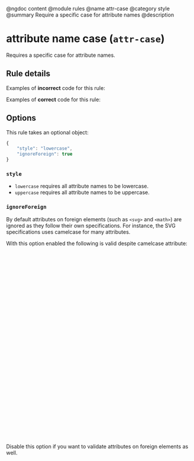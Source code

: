 @ngdoc content
@module rules
@name attr-case
@category style
@summary Require a specific case for attribute names
@description

# attribute name case (`attr-case`)

Requires a specific case for attribute names.

## Rule details

Examples of **incorrect** code for this rule:

<validate name="incorrect" rules="attr-case">
    <p ID="foo"></p>
</validate>

Examples of **correct** code for this rule:

<validate name="correct" rules="attr-case">
    <p id="foo"></p>
</validate>

## Options

This rule takes an optional object:

```javascript
{
	"style": "lowercase",
	"ignoreForeign": true
}
```

### `style`

- `lowercase` requires all attribute names to be lowercase.
- `uppercase` requires all attribute names to be uppercase.

### `ignoreForeign`

By default attributes on foreign elements (such as `<svg>` and `<math>`) are
ignored as they follow their own specifications. For instance, the SVG
specifications uses camelcase for many attributes.

With this option enabled the following is valid despite camelcase attribute:

<validate name="svg-viewbox" rules="attr-case">
	<svg viewBox="0 0 100 100" xmlns="http://www.w3.org/2000/svg" />
</validate>

Disable this option if you want to validate attributes on foreign elements as
well.
